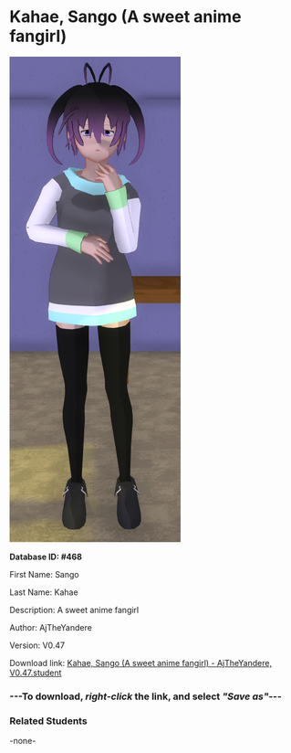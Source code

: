 # Kahae, Sango (A sweet anime fangirl)

<img src="Files/Kahae, Sango (A sweet anime fangirl).png" title="Kahae, Sango (A sweet anime fangirl) - AjTheYandere, V0.47">

**Database ID: #468**

First Name: Sango

Last Name: Kahae

Description: A sweet anime fangirl

Author: AjTheYandere

Version: V0.47

Download link: <a href="https://raw.githubusercontent.com/Arbiter1223/Daigaku-Gurashi-Custom-Students/master/Students/Files/Kahae%2C%20Sango%20(A%20sweet%20anime%20fangirl)%20-%20AjTheYandere%2C%20V0.47.student">Kahae, Sango (A sweet anime fangirl) - AjTheYandere, V0.47.student</a>

### ---**To download, _right-click_ the link, and select _"Save as"_**---

### Related Students

-none-
